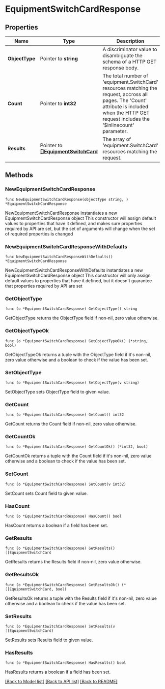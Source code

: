 # EquipmentSwitchCardResponse

## Properties

Name | Type | Description | Notes
------------ | ------------- | ------------- | -------------
**ObjectType** | Pointer to **string** | A discriminator value to disambiguate the schema of a HTTP GET response body. | 
**Count** | Pointer to **int32** | The total number of &#39;equipment.SwitchCard&#39; resources matching the request, accross all pages. The &#39;Count&#39; attribute is included when the HTTP GET request includes the &#39;$inlinecount&#39; parameter. | [optional] 
**Results** | Pointer to [**[]EquipmentSwitchCard**](equipment.SwitchCard.md) | The array of &#39;equipment.SwitchCard&#39; resources matching the request. | [optional] 

## Methods

### NewEquipmentSwitchCardResponse

`func NewEquipmentSwitchCardResponse(objectType string, ) *EquipmentSwitchCardResponse`

NewEquipmentSwitchCardResponse instantiates a new EquipmentSwitchCardResponse object
This constructor will assign default values to properties that have it defined,
and makes sure properties required by API are set, but the set of arguments
will change when the set of required properties is changed

### NewEquipmentSwitchCardResponseWithDefaults

`func NewEquipmentSwitchCardResponseWithDefaults() *EquipmentSwitchCardResponse`

NewEquipmentSwitchCardResponseWithDefaults instantiates a new EquipmentSwitchCardResponse object
This constructor will only assign default values to properties that have it defined,
but it doesn't guarantee that properties required by API are set

### GetObjectType

`func (o *EquipmentSwitchCardResponse) GetObjectType() string`

GetObjectType returns the ObjectType field if non-nil, zero value otherwise.

### GetObjectTypeOk

`func (o *EquipmentSwitchCardResponse) GetObjectTypeOk() (*string, bool)`

GetObjectTypeOk returns a tuple with the ObjectType field if it's non-nil, zero value otherwise
and a boolean to check if the value has been set.

### SetObjectType

`func (o *EquipmentSwitchCardResponse) SetObjectType(v string)`

SetObjectType sets ObjectType field to given value.


### GetCount

`func (o *EquipmentSwitchCardResponse) GetCount() int32`

GetCount returns the Count field if non-nil, zero value otherwise.

### GetCountOk

`func (o *EquipmentSwitchCardResponse) GetCountOk() (*int32, bool)`

GetCountOk returns a tuple with the Count field if it's non-nil, zero value otherwise
and a boolean to check if the value has been set.

### SetCount

`func (o *EquipmentSwitchCardResponse) SetCount(v int32)`

SetCount sets Count field to given value.

### HasCount

`func (o *EquipmentSwitchCardResponse) HasCount() bool`

HasCount returns a boolean if a field has been set.

### GetResults

`func (o *EquipmentSwitchCardResponse) GetResults() []EquipmentSwitchCard`

GetResults returns the Results field if non-nil, zero value otherwise.

### GetResultsOk

`func (o *EquipmentSwitchCardResponse) GetResultsOk() (*[]EquipmentSwitchCard, bool)`

GetResultsOk returns a tuple with the Results field if it's non-nil, zero value otherwise
and a boolean to check if the value has been set.

### SetResults

`func (o *EquipmentSwitchCardResponse) SetResults(v []EquipmentSwitchCard)`

SetResults sets Results field to given value.

### HasResults

`func (o *EquipmentSwitchCardResponse) HasResults() bool`

HasResults returns a boolean if a field has been set.


[[Back to Model list]](../README.md#documentation-for-models) [[Back to API list]](../README.md#documentation-for-api-endpoints) [[Back to README]](../README.md)


